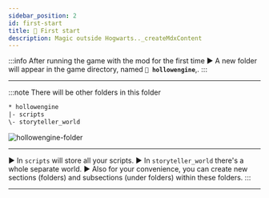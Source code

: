 ```yaml
---
sidebar_position: 2
id: first-start
title: 📂 First start 
description: Magic outside Hogwarts.._createMdxContent
---
```


:::info After running the game with the mod for the first time
▶ A new folder will appear in the game directory, named **`📁 hollowengine`**,.
:::

---

:::note There will be other folders in this folder
```txt
* hollowengine
|- scripts
\- storyteller_world
```
![hollowengine-folder](@site/static/img/doc/hollowengine-folder.png)

---

▶ In `scripts` will store all your scripts.
▶ In `storyteller_world` there's a whole separate world.
▶ Also for your convenience, you can create new sections (folders) and subsections (under folders) within these folders.
:::

---
